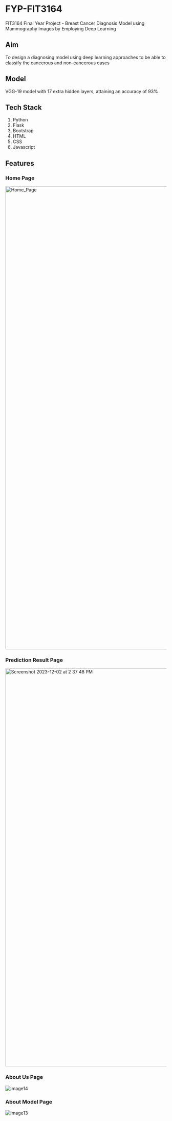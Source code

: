 # FYP-FIT3164
FIT3164 Final Year Project - Breast Cancer Diagnosis Model using Mammography Images by Employing Deep Learning

## Aim
To design a diagnosing model using deep learning approaches to be able to classify the cancerous and non-cancerous cases

## Model
VGG-19 model with 17 extra hidden layers, attaining an accuracy of 93%

## Tech Stack
1. Python
2. Flask
3. Bootstrap
4. HTML
5. CSS
6. Javascript
   
## Features
### Home Page 
<img width="1440" alt="Home_Page" src="https://github.com/itsashleyooi/Kotlin-basics-Android/assets/64388342/e3931c22-5a68-44bc-9d5b-b9043fb04ca1">

### Prediction Result Page
<img width="1238" alt="Screenshot 2023-12-02 at 2 37 48 PM" src="https://github.com/itsashleyooi/Kotlin-basics-Android/assets/64388342/2ea24ed3-4553-4f02-8c0d-9843e1383f28">

### About Us Page
![image14](https://github.com/itsashleyooi/Kotlin-basics-Android/assets/64388342/1d0891ae-09d1-4119-8deb-89b6f69fe862)

### About Model Page
![image13](https://github.com/itsashleyooi/Kotlin-basics-Android/assets/64388342/1112bc9e-1712-4de7-8402-67eec2d5273f)
